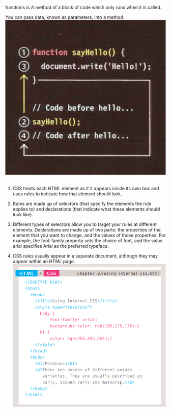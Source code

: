functions is A method of a block of code which only runs when it is called.

You can pass data, known as parameters, into a method.
![](66.png)
  

1. CSS treats each HTML element as if it appears inside
its own box and uses rules to indicate how that
element should look.


2. Rules are made up of selectors (that specify the
elements the rule applies to) and declarations (that
indicate what these elements should look like).


3. Different types of selectors allow you to target your
rules at different elements.
Declarations are made up of two parts: the properties
of the element that you want to change, and the values
of those properties. For example, the font-family
property sets the choice of font, and the value arial
specifies Arial as the preferred typeface.
4. CSS rules usually appear in a separate document,
although they may appear within an HTML page.
![](6.png)
  



